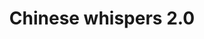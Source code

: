 ---
title: "Chinese whispers 2.0"

year: 2019

venue: "WCSJ2019"

link: "https://web.archive.org/web/20190708120321/https://www.wcsj2019.eu/single-post/2019/07/05/Chinese-whispers-20"

archive: "https://www.wcsj2019.eu/single-post/2019/07/05/Chinese-whispers-20"

related_paper: "Message Distortion in Information Cascades"

---